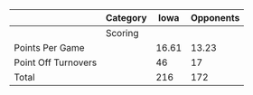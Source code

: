 |                                | Category      | Iowa          | Opponents      |
|--------------------------------|---------------|---------------|----------------|
|                                | Scoring       |               |                |
| Points Per Game                |               | 16.61         | 13.23          |
| Point Off Turnovers            |               | 46            | 17             |
| Total                          |               | 216           | 172            |
